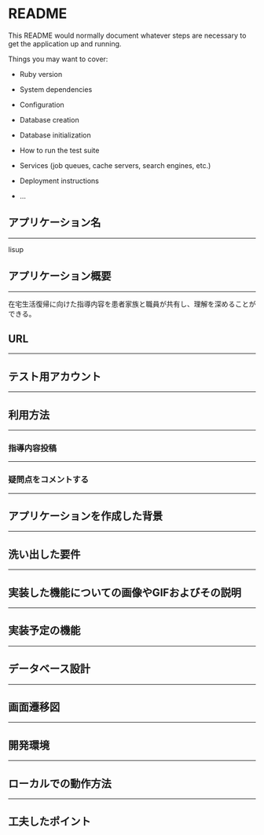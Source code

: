 # README

This README would normally document whatever steps are necessary to get the
application up and running.

Things you may want to cover:

* Ruby version

* System dependencies

* Configuration

* Database creation

* Database initialization

* How to run the test suite

* Services (job queues, cache servers, search engines, etc.)

* Deployment instructions

* ...

## **アプリケーション名**
---
lisup
## **アプリケーション概要**
---
在宅生活復帰に向けた指導内容を患者家族と職員が共有し、理解を深めることができる。
## **URL**
---
## **テスト用アカウント**
---
## **利用方法**
---
### 指導内容投稿
---
### 疑問点をコメントする
---
## **アプリケーションを作成した背景**
---
## **洗い出した要件**
---
## **実装した機能についての画像やGIFおよびその説明**
---
## **実装予定の機能**
---
## **データベース設計**
---
## **画面遷移図**
---
## **開発環境**
---
## **ローカルでの動作方法**
---
## **工夫したポイント**
